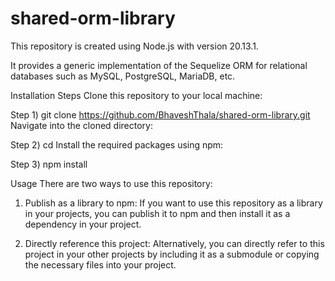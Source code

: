 # shared-orm-library
This repository is created using Node.js with version 20.13.1.

It provides a generic implementation of the Sequelize ORM for relational databases such as MySQL, PostgreSQL, MariaDB, etc.

Installation Steps
Clone this repository to your local machine:

Step 1) git clone <https://github.com/BhaveshThala/shared-orm-library.git>
Navigate into the cloned directory:

Step 2) cd <shared-orm-library>
Install the required packages using npm:

Step 3) npm install

Usage
There are two ways to use this repository:

1) Publish as a library to npm: If you want to use this repository as a library in your projects, you can publish it to npm and then install it as a dependency in your project.

2) Directly reference this project: Alternatively, you can directly refer to this project in your other projects by including it as a submodule or copying the necessary files into your project.
